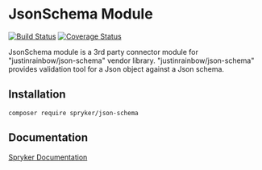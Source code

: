 # JsonSchema Module
[![Build Status](https://travis-ci.org/spryker/json-schema.svg)](https://travis-ci.org/spryker/json-schema)
[![Coverage Status](https://coveralls.io/repos/github/spryker/json-schema/badge.svg)](https://coveralls.io/github/spryker/json-schema)

JsonSchema module is a 3rd party connector module for "justinrainbow/json-schema" vendor library.
"justinrainbow/json-schema" provides validation tool for a Json object against a Json schema.


## Installation

```
composer require spryker/json-schema
```

## Documentation

[Spryker Documentation](https://academy.spryker.com/developing_with_spryker/module_guide/modules.html)
